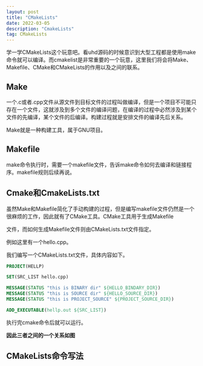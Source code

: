 ```yaml
---
layout: post
title: "CMakeLists"
date: 2022-03-05
description: "CmakeLists"
tag: CMakeLists
---
```


学一学CMakeLists这个玩意吧。看uhd源码的时候意识到大型工程都是使用make命令就可以编译。而cmakelist是非常重要的一个玩意，这里我们将会将Make、Makefile、CMake和CMakeLists的作用以及之间的联系。

## Make

一个.c或者.cpp文件从源文件到目标文件的过程叫做编译，但是一个项目不可能只存在一个文件，这就涉及到多个文件的编译问题，在编译的过程中必然涉及到某个文件的先编译，某个文件的后编译。构建过程就是安排文件的编译先后关系。

Make就是一种构建工具，属于GNU项目。



## Makefile

make命令执行时，需要一个makefile文件，告诉make命令如何去编译和链接程序。makefile规则后续再说。



## Cmake和CmakeLists.txt

虽然Make和Makefile简化了手动构建的过程，但是编写makefile文件仍然是一个很麻烦的工作，因此就有了CMake工具。CMake工具用于生成Makefile

文件，而如何生成Makefile文件则由CMakeLists.txt文件指定。

例如这里有一个hello.cpp。

我们编写一个CMakeLists.txt文件，具体内容如下。

```cmake
PROJECT(HELLP)

SET(SRC_LIST hello.cpp)

MESSAGE(STATUS "this is BINARY dir" ${HELLO_BINDARY_DIR})
MESSAGE(STATUS "this is SOURCE dir" ${HELLO_SOURCE_DIR})
MESSAGE(STATUS "this is PROJECT_SOURCE" ${PROJECT_SOURCE_DIR})

ADD_EXECUTABLE(hellp.out ${SRC_LIST})
```

执行完cmake命令后就可以运行。

**因此三者之间的一个关系如图**





## CMakeLists命令写法



